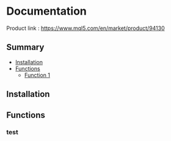 # Documentation

Product link : https://www.mql5.com/en/market/product/94130

## Summary
  - [Installation](#installation)
  - [Functions](#functions)
    * [Function 1](#test)

## Installation

## Functions

### test

